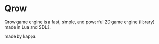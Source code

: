 # Qrow

Qrow game engine is a fast, simple, and powerful 2D game engine (library) made in Lua and SDL2.

made by kappa.
